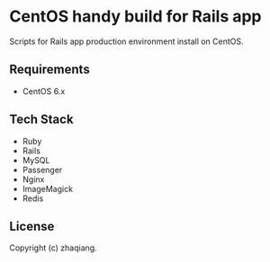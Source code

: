CentOS handy build for Rails app
================================

Scripts for Rails app production environment install on CentOS.

## Requirements

 *  CentOS 6.x

## Tech Stack

 *  Ruby
 *  Rails
 *  MySQL
 *  Passenger
 *  Nginx
 *  ImageMagick
 *  Redis

## License

Copyright (c) zhaqiang.
